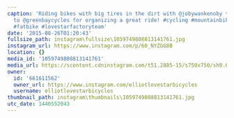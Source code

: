 ```yaml
---
caption: 'Riding bikes with big tires in the dirt with @jobywankenoby tonight... Thanks
  to @greenbaycycles for organizing a great ride! #cycling #mountainbike #bikechi
  #fatbike #lovestarfactoryteam'
date: '2015-08-26T01:20:43'
fullsize_path: instagram\fullsize\1059749808813141761.jpg
instagram_url: https://www.instagram.com/p/60_NYZGG8B
location: {}
media_id: '1059749808813141761'
media_url: https://scontent.cdninstagram.com/t51.2885-15/s750x750/sh0.08/e35/11910417_1045204515520198_1067492290_n.jpg?ig_cache_key=MTA1OTc0OTgwODgxMzE0MTc2MQ%3D%3D.2
owner:
  id: '661611562'
  owner_url: https://www.instagram.com/elliotlovestarbicycles
  username: elliotlovestarbicycles
thumbnail_path: instagram\thumbnails\1059749808813141761.jpg
utc_date: 1440552043
---
```

